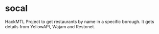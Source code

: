 socal
=====

HackMTL Project to get restaurants by name in a specific borough.
It gets details from YellowAPI, Wajam and Restonet.